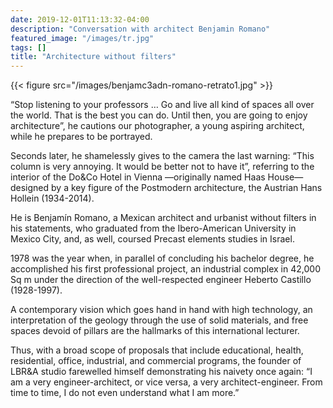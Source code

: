 ```yaml
---
date: 2019-12-01T11:13:32-04:00
description: "Conversation with architect Benjamin Romano"
featured_image: "/images/tr.jpg"
tags: []
title: "Architecture without filters"
---
```

{{< figure src="/images/benjamc3adn-romano-retrato1.jpg" >}}

“Stop listening to your professors … Go and live all kind of spaces all over
the world. That is the best you can do. Until then, you are going to enjoy
architecture”, he cautions our photographer, a young aspiring architect, while
he prepares to be portrayed.

Seconds later, he shamelessly gives to the camera the last warning: “This
column is very annoying. It would be better not to have it”, referring to the
interior of the Do&Co Hotel in Vienna —originally named Haas House— designed
by a key figure of the Postmodern architecture, the Austrian Hans Hollein
(1934-2014).

He is Benjamín Romano, a Mexican architect and urbanist without filters in his
statements, who graduated from the Ibero-American University in Mexico City,
and, as well, coursed Precast elements studies in Israel.

1978 was the year when, in parallel of concluding his bachelor degree, he
accomplished his first professional project, an industrial complex in 42,000
Sq m under the direction of the well-respected engineer Heberto Castillo
(1928-1997).

A contemporary vision which goes hand in hand with high technology, an
interpretation of the geology through the use of solid materials, and free
spaces devoid of pillars are the hallmarks of this international lecturer.

Thus, with a broad scope of proposals that include educational, health,
residential, office, industrial, and commercial programs, the founder of LBR&A
studio farewelled himself demonstrating his naivety once again: “I am a very
engineer-architect, or vice versa, a very architect-engineer. From time to time,
I do not even understand what I am more.”
